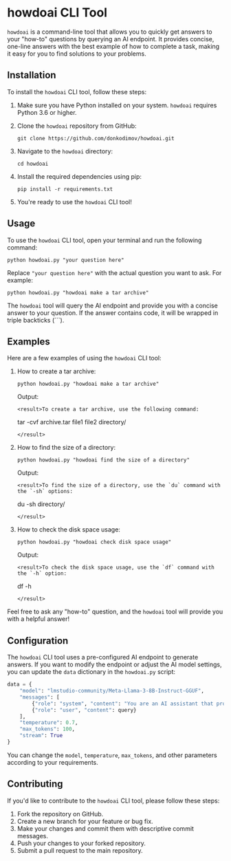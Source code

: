 # howdoai CLI Tool

`howdoai` is a command-line tool that allows you to quickly get answers to your "how-to" questions by querying an AI endpoint. It provides concise, one-line answers with the best example of how to complete a task, making it easy for you to find solutions to your problems.

## Installation

To install the `howdoai` CLI tool, follow these steps:

1. Make sure you have Python installed on your system. `howdoai` requires Python 3.6 or higher.

2. Clone the `howdoai` repository from GitHub:
   ```
   git clone https://github.com/donkodimov/howdoai.git
   ```

3. Navigate to the `howdoai` directory:
   ```
   cd howdoai
   ```

4. Install the required dependencies using pip:
   ```
   pip install -r requirements.txt
   ```

5. You're ready to use the `howdoai` CLI tool!

## Usage

To use the `howdoai` CLI tool, open your terminal and run the following command:

```
python howdoai.py "your question here"
```

Replace `"your question here"` with the actual question you want to ask. For example:

```
python howdoai.py "howdoai make a tar archive"
```

The `howdoai` tool will query the AI endpoint and provide you with a concise answer to your question. If the answer contains code, it will be wrapped in triple backticks (```).

## Examples

Here are a few examples of using the `howdoai` CLI tool:

1. How to create a tar archive:
   ```
   python howdoai.py "howdoai make a tar archive"
   ```
   Output:
   ```
   <result>To create a tar archive, use the following command:

   ```
   tar -cvf archive.tar file1 file2 directory/
   ```
   </result>
   ```

2. How to find the size of a directory:
   ```
   python howdoai.py "howdoai find the size of a directory"
   ```
   Output:
   ```
   <result>To find the size of a directory, use the `du` command with the `-sh` options:

   ```
   du -sh directory/
   ```
   </result>
   ```

3. How to check the disk space usage:
   ```
   python howdoai.py "howdoai check disk space usage"
   ```
   Output:
   ```
   <result>To check the disk space usage, use the `df` command with the `-h` option:

   ```
   df -h
   ```
   </result>
   ```

Feel free to ask any "how-to" question, and the `howdoai` tool will provide you with a helpful answer!

## Configuration

The `howdoai` CLI tool uses a pre-configured AI endpoint to generate answers. If you want to modify the endpoint or adjust the AI model settings, you can update the `data` dictionary in the `howdoai.py` script:

```python
data = {
    "model": "lmstudio-community/Meta-Llama-3-8B-Instruct-GGUF",
    "messages": [
        {"role": "system", "content": "You are an AI assistant that provides concise, one-line answers with the best example of how to complete a task. If the answer contains code, wrap it in triple backticks (```)."},
        {"role": "user", "content": query}
    ],
    "temperature": 0.7,
    "max_tokens": 100,
    "stream": True
}
```

You can change the `model`, `temperature`, `max_tokens`, and other parameters according to your requirements.

## Contributing

If you'd like to contribute to the `howdoai` CLI tool, please follow these steps:

1. Fork the repository on GitHub.
2. Create a new branch for your feature or bug fix.
3. Make your changes and commit them with descriptive commit messages.
4. Push your changes to your forked repository.
5. Submit a pull request to the main repository.